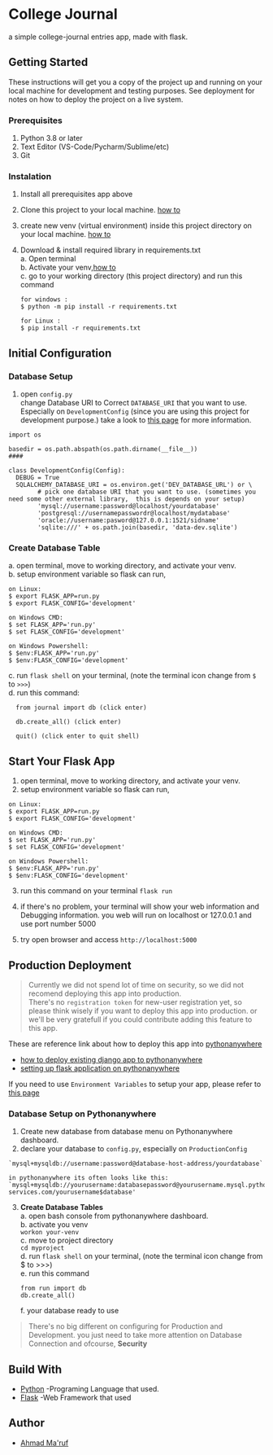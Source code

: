 # College Journal
a simple college-journal entries app, made with flask.


## Getting Started
These instructions will get you a copy of the project up and running on your local machine for development and testing purposes. See deployment for notes on how to deploy the project on a live system.

### Prerequisites
1. Python 3.8 or later
2. Text Editor (VS-Code/Pycharm/Sublime/etc)
3. Git

### Instalation
1. Install all prerequisites app above
2. Clone this project to your local machine. [how to](https://docs.github.com/en/github/creating-cloning-and-archiving-repositories/cloning-a-repository)
3. create new venv (virtual environment) inside this project directory on your local machine. [how to](https://docs.python.org/3/library/venv.html)
4. Download & install required library in requirements.txt  
  a. Open terminal  
  b. Activate your venv,[how to](https://docs.python.org/3/library/venv.html)  
  c. go to your working directory (this project directory) and run this command    
    
    ```
    for windows :  
    $ python -m pip install -r requirements.txt
    
    for Linux :
    $ pip install -r requirements.txt
    ```

## Initial Configuration

### Database Setup
1. open `config.py`  
change Database URI to Correct `DATABASE_URI` that you want to use. Especially on `DevelopmentConfig` (since you are using this project for development purpose.)
take a look to [this page](https://flask-sqlalchemy.palletsprojects.com/en/2.x/config/) for more information.

  ```
  import os

  basedir = os.path.abspath(os.path.dirname(__file__))
  ####
  
  class DevelopmentConfig(Config):
    DEBUG = True
    SQLALCHEMY_DATABASE_URI = os.environ.get('DEV_DATABASE_URL') or \
          # pick one database URI that you want to use. (sometimes you need some other external library,  this is depends on your setup)
          'mysql://username:password@localhost/yourdatabase'
          'postgresql://usernamepasswordr@localhost/mydatabase'
          'oracle://username:pasword@127.0.0.1:1521/sidname'
          'sqlite:///' + os.path.join(basedir, 'data-dev.sqlite')
   ```
   
   
### Create Database Table  
  a. open terminal, move to working directory, and activate your venv.  
  b. setup environment variable so flask can run,

  ```
  on Linux:
  $ export FLASK_APP=run.py
  $ export FLASK_CONFIG='development'
  
  on Windows CMD:
  $ set FLASK_APP='run.py'
  $ set FLASK_CONFIG='development'
  
  on Windows Powershell:
  $ $env:FLASK_APP='run.py'
  $ $env:FLASK_CONFIG='development'

  ```  
  
  c. run `flask shell` on your terminal, (note the terminal icon change from `$` to `>>>`)  
  d. run this command:
  
  ```
    from journal import db (click enter)
    
    db.create_all() (click enter)
    
    quit() (click enter to quit shell)
  ```

## Start Your Flask App
  1. open terminal, move to working directory, and activate your venv.
  2. setup environment variable so flask can run,
  
  ```
  on Linux:
  $ export FLASK_APP=run.py
  $ export FLASK_CONFIG='development'
  
  on Windows CMD:
  $ set FLASK_APP='run.py'
  $ set FLASK_CONFIG='development'
  
  on Windows Powershell:
  $ $env:FLASK_APP='run.py'
  $ $env:FLASK_CONFIG='development'
  ```
  
  3. run this command on your terminal
    `flask run`
  
  4. if there's no problem, your terminal will show your web information and Debugging information. you web will run on localhost or 127.0.0.1 and use port number 5000
  
  5. try open browser and access `http://localhost:5000`
          
## Production Deployment  
> Currently we did not spend lot of time on security, so we did not recomend deploying this app into production.  
> There's no `registration token` for new-user registration yet, so please think wisely if you want to deploy this app into production. or we'll be very gratefull if you could contribute adding this feature to this app.    

These are reference link about how to deploy this app into [pythonanywhere](https://pythonanywhere.com)  
- [how to deploy existing django app to pythonanywhere](https://help.pythonanywhere.com/pages/DeployExistingDjangoProject/)  
- [setting up flask application on pythonanywhere](https://help.pythonanywhere.com/pages/Flask/)  

If you need to use `Environment Variables` to setup your app, please refer to [this page](https://help.pythonanywhere.com/pages/environment-variables-for-web-apps/)  

### Database Setup on Pythonanywhere
1. Create new database from database menu on Pythonanywhere dashboard.
2. declare your database to `config.py`, especially on `ProductionConfig`
  ```
  `mysql+mysqldb://username:password@database-host-address/yourdatabase`
  
  in pythonanywhere its often looks like this:  
  `mysql+mysqldb://yourusername:databasepassword@yourusername.mysql.pythonanywhere-services.com/yourusername$database'
  ```
3. **Create Database Tables**  
  a. open bash console from pythonanywhere dashboard.  
  b. activate you venv  
     `workon your-venv`  
  c. move to project directory  
    `cd myproject`  
    d. run `flask shell` on your terminal, (note the terminal icon change from $ to >>>)  
    e. run this command    
    ```
    from run import db
    db.create_all()
    ```  
    f. your database ready to use
  
> There's no big different on configuring for Production and Development. you just need to take more attention on Database Connection and ofcourse, **Security**  

## Build With
- [Python](https://www.python.org) -Programing Language that used.
- [Flask](https://flask.palletsprojects.com/en/1.1.x/) -Web Framework that used

## Author
- [Ahmad Ma'ruf](https://github.com/ahmaruff)  
           
           
           
